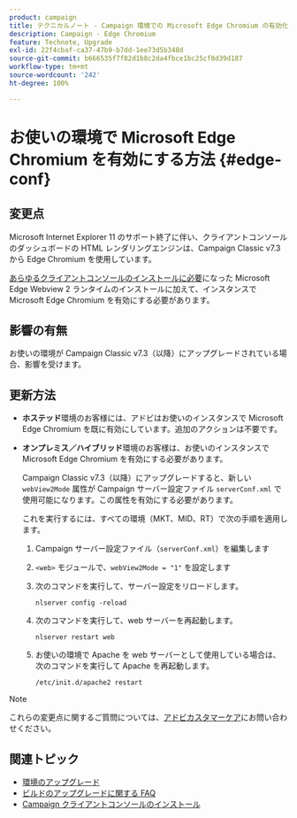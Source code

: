 ```yaml
---
product: campaign
title: テクニカルノート - Campaign 環境での Microsoft Edge Chromium の有効化
description: Campaign - Edge Chromium
feature: Technote, Upgrade
exl-id: 22f4cbaf-ca37-47b9-b7dd-1ee73d5b348d
source-git-commit: b666535f7f82d1b8c2da4fbce1bc25cf8d39d187
workflow-type: tm+mt
source-wordcount: '242'
ht-degree: 100%

---
```


# お使いの環境で Microsoft Edge Chromium を有効にする方法 {#edge-conf}




## 変更点

Microsoft Internet Explorer 11 のサポート終了に伴い、クライアントコンソールのダッシュボードの HTML レンダリングエンジンは、Campaign Classic v7.3 から Edge Chromium を使用しています。

[あらゆるクライアントコンソールのインストールに必要](../../installation/using/installing-the-client-console.md#webview)になった Microsoft Edge Webview 2 ランタイムのインストールに加えて、インスタンスで Microsoft Edge Chromium を有効にする必要があります。

## 影響の有無

お使いの環境が Campaign Classic v7.3（以降）にアップグレードされている場合、影響を受けます。

## 更新方法

* **ホステッド**&#x200B;環境のお客様には、アドビはお使いのインスタンスで Microsoft Edge Chromium を既に有効にしています。追加のアクションは不要です。

* **オンプレミス／ハイブリッド**&#x200B;環境のお客様は、お使いのインスタンスで Microsoft Edge Chromium を有効にする必要があります。

  Campaign Classic v7.3（以降）にアップグレードすると、新しい `webView2Mode` 属性が Campaign サーバー設定ファイル `serverConf.xml` で使用可能になります。この属性を有効にする必要があります。

  これを実行するには、すべての環境（MKT、MID、RT）で次の手順を適用します。

   1. Campaign サーバー設定ファイル（`serverConf.xml`）を編集します
   1. `<web>` モジュールで、`webView2Mode = "1"` を設定します
   1. 次のコマンドを実行して、サーバー設定をリロードします。

      ```
      nlserver config -reload
      ```

   1. 次のコマンドを実行して、web サーバーを再起動します。

      ```
      nlserver restart web
      ```

   1. お使いの環境で Apache を web サーバーとして使用している場合は、次のコマンドを実行して Apache を再起動します。

      ```
      /etc/init.d/apache2 restart
      ```


>[!NOTE]
>
>これらの変更点に関するご質問については、[アドビカスタマーケア](https://helpx.adobe.com/jp/enterprise/admin-guide.html/enterprise/using/support-for-experience-cloud.ug.html)にお問い合わせください。
>

## 関連トピック

* [環境のアップグレード](../../production/using/build-upgrade.md)
* [ビルドのアップグレードに関する FAQ](../../platform/using/faq-build-upgrade.md)
* [Campaign クライアントコンソールのインストール](../../installation/using/installing-the-client-console.md)
